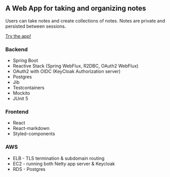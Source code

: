 ## A Web App for taking and organizing notes

Users can take notes and create collections of notes.  Notes are private and persisted between sessions.

[Try the app!](https://notes.ericgha.com)

### Backend
- Spring Boot
- Reactive Stack (Spring WebFlux, R2DBC, OAuth2 WebFlux)
- OAuth2 with OIDC (KeyCloak Authorization server)
- Postgres
- Jib
- Testcontainers
- Mockito
- JUnit 5

### Frontend
- React
- React-markdown
- Styled-components

### AWS
- ELB - TLS termination & subdomain routing
- EC2 - running both Netty app server & Keycloak
- RDS - Postgres

